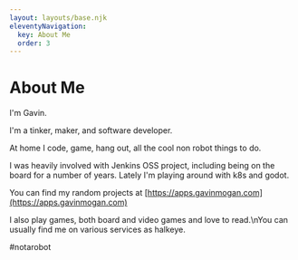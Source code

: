 ```yaml
---
layout: layouts/base.njk
eleventyNavigation:
  key: About Me
  order: 3
---
```

# About Me

I'm Gavin.

I'm a tinker, maker, and software developer.

At home I code, game, hang out, all the cool non robot things to do.

I was heavily involved with Jenkins OSS project, including being on the board for a number of years. Lately I'm playing around with k8s and godot.

You can find my random projects at [https://apps.gavinmogan.com](https://apps.gavinmogan.com)

I also play games, both board and video games and love to read.\nYou can usually find me on various services as halkeye.

#notarobot
